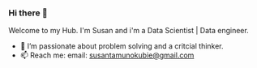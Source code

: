 ### Hi there 👋

Welcome to my Hub.
I'm Susan and i'm a Data Scientist | Data engineer.
- 🔭 I’m passionate about problem solving and a critcial thinker.
- 📫 Reach me: email: susantamunokubie@gmail.com 

<!--
**tahmee/tahmee** is a ✨ _special_ ✨ repository because its `README.md` (this file) appears on your GitHub profile.

Here are some ideas to get you started:
I'm Susan
i'm a Data Scientist 
- 🔭 I’m currently working on ...
- 🌱 I’m currently learning ...
- 👯 I’m looking to collaborate on ...
- 🤔 I’m looking for help with ...
- 💬 Ask me about ...
- 📫 How to reach me: ...
- 😄 Pronouns: ...
- ⚡ Fun fact: ...
-->
